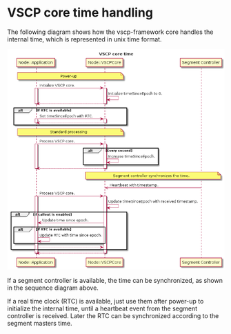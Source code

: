 # VSCP core time handling

The following diagram shows how the vscp-framework core handles the internal time, which is represented in unix time format.

![vscp-core-time-diagram](https://github.com/BlueAndi/vscp-framework/blob/master/vscp/doc/vscp_core_time.png)

If a segment controller is available, the time can be synchronized, as shown in the sequence diagram above.

If a real time clock (RTC) is available, just use them after power-up to initialize the internal time, until a heartbeat event from the segment controller is received. Later the RTC can be synchronized according to the segment masters time.
